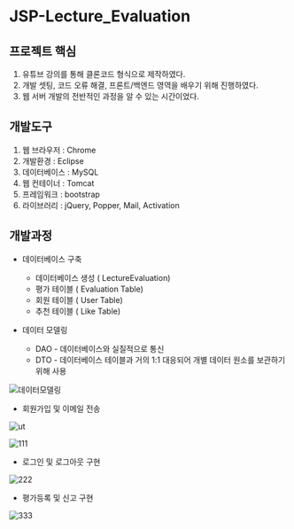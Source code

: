 # JSP-Lecture_Evaluation
## 프로젝트 핵심
1. 유튜브 강의를 통해 클론코드 형식으로 제작하였다.
2. 개발 셋팅, 코드 오류 해결, 프론트/백엔드 영역을 배우기 위해 진행하였다.
3. 웹 서버 개발의 전반적인 과정을 알 수 있는 시간이었다.
## 개발도구
1. 웹 브라우저 : Chrome
2. 개발환경 : Eclipse
3. 데이터베이스 : MySQL
4. 웹 컨테이너 : Tomcat
5. 프레임워크 : bootstrap
6. 라이브러리 : jQuery, Popper, Mail, Activation
## 개발과정
* 데이터베이스 구축
  * 데이터베이스 생성 ( LectureEvaluation)
  * 평가 테이블 ( Evaluation Table)
  * 회원 테이블 ( User Table)
  * 추천 테이블 ( Like Table)

* 데이터 모델링
   
   * DAO - 데이터베이스와 실질적으로 통신
   * DTO - 데이터베이스 테이블과 거의 1:1 대응되어 개별 데이터 원소를 보관하기 위해 사용
   

![데이터모델링](https://user-images.githubusercontent.com/77962884/108624692-c9ce1580-7489-11eb-9ce4-ef1662161a29.PNG)
  
* 회원가입 및 이메일 전송

![ut](https://user-images.githubusercontent.com/77962884/108625197-ea4b9f00-748c-11eb-9941-3157d625a9f9.PNG)

![111](https://user-images.githubusercontent.com/77962884/108625474-7f02cc80-748e-11eb-866d-01aa859e61c4.PNG)

* 로그인 및 로그아웃 구현

![222](https://user-images.githubusercontent.com/77962884/108630860-643e5100-74aa-11eb-8d09-e166d55070ab.PNG)

* 평가등록 및 신고 구현

![333](https://user-images.githubusercontent.com/77962884/108630860-643e5100-74aa-11eb-8d09-e166d55070ab.PNG)



